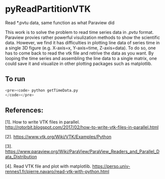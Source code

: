 # pyReadPartitionVTK
Read *.pvtu data, same function as what Paraview did

This work is to solve the problem to read time series data in *.pvtu* format. Paraview provies rather powerful visulization methods to show the scientific data. However, we find it has difficulties in plotting line data of series time in a single 3D figure (e.g. X-axis=x, Y-axis=time, Z-axis=data). To do so, one has to come back to read the vtk file and retrive the data as you want. By looping the time series and assembling the line data to a single matrix, one could save it and visualize in other plotting packages such as matplotlib.

## To run
```python
<pre><code> python getTimeData.py
</code></pre>
```

## References:
[1]. How to write VTK files in parallel. http://rotorbit.blogspot.com/2017/02/how-to-write-vtk-files-in-parallel.html

[2]. https://www.vtk.org/Wiki/VTK/Examples/Python

[3]. https://www.paraview.org/Wiki/ParaView/ParaView_Readers_and_Parallel_Data_Distribution

[4]. Read VTK file and plot with matplotlib. https://perso.univ-rennes1.fr/pierre.navaro/read-vtk-with-python.html
